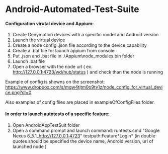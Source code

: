 # Android-Automated-Test-Suite

#### Configuration virutal device and Appium:
1. Create Genymotion devices with a specific model and Android version 	
2. Launch the virtual device
3. Create a node config .json file according to the device capability 
4. Create a .bat file for launch appium from console 
5. Put .json and .bat file in .\Appium\node_modules\.bin folder
6. Launch .bat file
7. Open a browser with the node url ( ex. http://127.0.0.1:4723/wd/hub/status ) and check than the node is running

Example of config is showns on the screenshot: https://www.dropbox.com/s/mgw4tjtm0o9tv1z/node_config_for_virtual_device.png?dl=0

Also examples of config files are placed in exampleOfConfigFiles folder.

#### In order to launch autotests of a specific feature:

1. Open AndroidAppTestSuit folder 
2. Open a command prompt and launch command: runtests.cmd "Google Nexus 6_5.1_http://127.0.0.1:4723" testpath:Feature\*Login\*
(in double quotes should be specified the device name, Android version, url of launched node )

